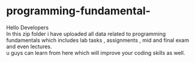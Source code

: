 # programming-fundamental-
Hello Developers
<br>
In this zip folder i have uploaded all data related to programming fundamentals which includes lab tasks , assignments , mid and final exam and even lectures.
<br>
u guys can learn from here which will improve your coding skills as well.


